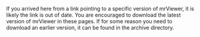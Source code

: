 If you arrived here from a link pointing to a specific version of mrViewer, it is likely the link is out of date.
You are encouraged to download the latest version of mrViewer in these pages.
If for some reason you need to download an earlier version, it can be found in the archive directory.
